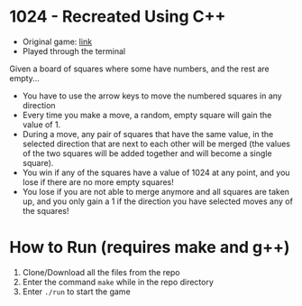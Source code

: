 # 1024 - Recreated Using C++
* Original game: [link](http://1024game.org)
* Played through the terminal

Given a board of squares where some have numbers, and the rest are empty...
*	You have to use the arrow keys to move the numbered squares in any direction
* Every time you make a move, a random, empty square will gain the value of 1.
*	During a move, any pair of squares that have the same value, in the selected direction that are next to each other will be merged (the values of the two squares will be added together and will become a single square).
* You win if any of the squares have a value of 1024 at any point, and you lose if there are no more empty squares!
* You lose if you are not able to merge anymore and all squares are taken up, and you only gain a 1 if the direction you have selected moves any of the squares!

#  How to Run (requires make and g++)
1. Clone/Download all the files from the repo
2. Enter the command ```make``` while in the repo directory
3. Enter ```./run``` to start the game
